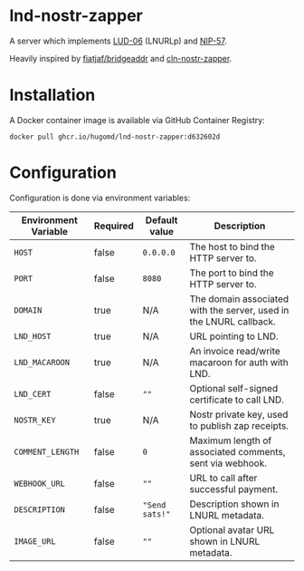 # lnd-nostr-zapper

A server which implements [LUD-06](https://github.com/lnurl/luds/blob/luds/06.md) (LNURLp) and
[NIP-57](https://github.com/nostr-protocol/nips/blob/master/57.md).

Heavily inspired by [fiatjaf/bridgeaddr](https://github.com/fiatjaf/bridgeaddr/tree/master) and [cln-nostr-zapper](https://github.com/jb55/cln-nostr-zapper/tree/master).

# Installation

A Docker container image is available via GitHub Container Registry:
```
docker pull ghcr.io/hugomd/lnd-nostr-zapper:d632602d
```

# Configuration
Configuration is done via environment variables:

| Environment Variable  | Required | Default value | Description |
| --------------------- | -------- | ------------- | ----------- |
| `HOST`                | false    | `0.0.0.0`      | The host to bind the HTTP server to. | 
| `PORT`                | false    | `8080`         | The port to bind the HTTP server to. | 
| `DOMAIN`              | true     | N/A            | The domain associated with the server, used in the LNURL callback. | 
| `LND_HOST`            | true     | N/A            | URL pointing to LND.                  | 
| `LND_MACAROON`        | true     | N/A            | An invoice read/write macaroon for auth with LND. | 
| `LND_CERT`            | false    | `""`           | Optional self-signed certificate to call LND. | 
| `NOSTR_KEY`           | true     | N/A            | Nostr private key, used to publish zap receipts. | 
| `COMMENT_LENGTH`      | false    | `0`            | Maximum length of associated comments, sent via webhook. | 
| `WEBHOOK_URL`         | false    | `""`           | URL to call after successful payment. | 
| `DESCRIPTION`         | false    | `"Send sats!"` | Description shown in LNURL metadata. | 
| `IMAGE_URL`           | false    | `""`           | Optional avatar URL shown in LNURL metadata. | 
